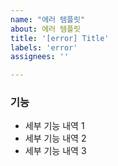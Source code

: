 ```yaml
---
name: "에러 템플릿"
about: 에러 템플릿
title: '[error] Title'
labels: 'error'
assignees: ''

---
```


### 기능

* 세부 기능 내역 1
* 세부 기능 내역 2
* 세부 기능 내역 3